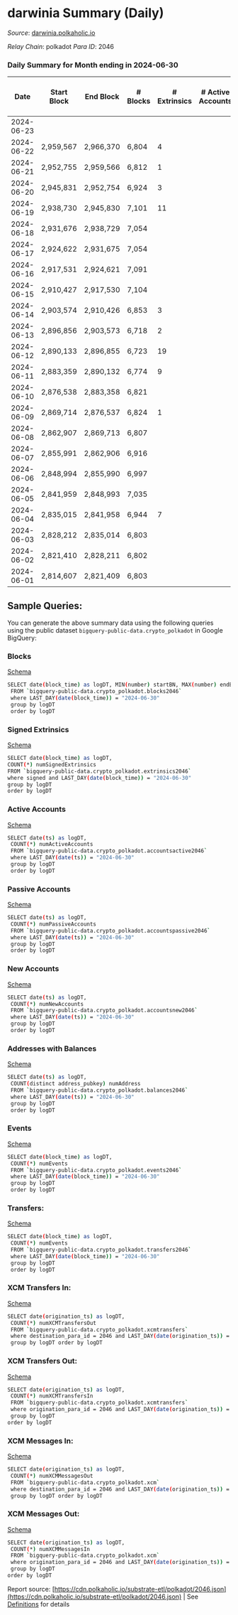 # darwinia Summary (Daily)

_Source_: [darwinia.polkaholic.io](https://darwinia.polkaholic.io)

*Relay Chain*: polkadot
*Para ID*: 2046



### Daily Summary for Month ending in 2024-06-30


| Date    | Start Block | End Block | # Blocks | # Extrinsics | # Active Accounts | # Passive Accounts | # New Accounts | # Addresses | # Events  | # Transfers ($USD) | # XCM Transfers In ($USD) | # XCM Transfers Out ($USD) | # XCM In | # XCM Out | Issues |
|---------|-------------|-----------|----------|--------------|-------------------|--------------------|----------------|-------------|-----------|--------------------|---------------------------|----------------------------|----------|-----------|--------|
| 2024-06-23 |  |  |  |  |  |  |  |  |  |   |   |   |  |  |  |
| 2024-06-22 | 2,959,567 | 2,966,370 | 6,804 | 4 |  |  |  | 1,197 | 24,025 | 221  |   |   |  |  |  |
| 2024-06-21 | 2,952,755 | 2,959,566 | 6,812 | 1 |  |  |  | 1,195 | 35,551 | 211  |   |   |  |  |  |
| 2024-06-20 | 2,945,831 | 2,952,754 | 6,924 | 3 |  |  |  | 1,195 | 23,047 | 238  |   |   |  |  |  |
| 2024-06-19 | 2,938,730 | 2,945,830 | 7,101 | 11 |  |  |  | 1,195 | 25,646 | 209  |   |   |  |  |  |
| 2024-06-18 | 2,931,676 | 2,938,729 | 7,054 |  |  |  |  | 1,194 | 26,594 | 229  |   |   |  |  |  |
| 2024-06-17 | 2,924,622 | 2,931,675 | 7,054 |  |  |  |  | 1,189 | 33,841 | 222  |   |   |  |  |  |
| 2024-06-16 | 2,917,531 | 2,924,621 | 7,091 |  |  |  |  | 1,189 | 33,579 | 205  |   |   |  |  |  |
| 2024-06-15 | 2,910,427 | 2,917,530 | 7,104 |  |  |  |  | 1,189 | 28,317 | 237  |   |   |  |  |  |
| 2024-06-14 | 2,903,574 | 2,910,426 | 6,853 | 3 |  |  |  | 1,189 | 24,781 | 279  |   |   |  |  |  |
| 2024-06-13 | 2,896,856 | 2,903,573 | 6,718 | 2 |  |  |  | 1,189 | 25,317 | 221  |   |   |  |  |  |
| 2024-06-12 | 2,890,133 | 2,896,855 | 6,723 | 19 |  |  |  | 1,189 | 24,329 | 249  |   |   |  |  |  |
| 2024-06-11 | 2,883,359 | 2,890,132 | 6,774 | 9 |  |  |  | 1,187 | 23,328 | 247  |   |   |  |  |  |
| 2024-06-10 | 2,876,538 | 2,883,358 | 6,821 |  |  |  |  | 1,185 | 18,726 | 161  |   |   |  |  |  |
| 2024-06-09 | 2,869,714 | 2,876,537 | 6,824 | 1 |  |  |  | 1,185 | 19,875 | 180  |   |   |  |  |  |
| 2024-06-08 | 2,862,907 | 2,869,713 | 6,807 |  |  |  |  | 1,185 | 19,709 | 177  |   |   |  |  |  |
| 2024-06-07 | 2,855,991 | 2,862,906 | 6,916 |  |  |  |  | 1,185 | 24,686 | 215  |   |   |  |  |  |
| 2024-06-06 | 2,848,994 | 2,855,990 | 6,997 |  |  |  |  | 1,185 | 50,126 | 177  |   |   |  |  |  |
| 2024-06-05 | 2,841,959 | 2,848,993 | 7,035 |  |  |  |  | 1,183 | 56,500 | 188  |   |   |  |  |  |
| 2024-06-04 | 2,835,015 | 2,841,958 | 6,944 | 7 |  |  |  | 1,183 | 44,059 | 154  |   |   |  |  |  |
| 2024-06-03 | 2,828,212 | 2,835,014 | 6,803 |  |  |  |  | 1,183 | 41,255 | 200  |   |   |  |  |  |
| 2024-06-02 | 2,821,410 | 2,828,211 | 6,802 |  |  |  |  | 1,181 | 39,269 | 138  |   |   |  |  |  |
| 2024-06-01 | 2,814,607 | 2,821,409 | 6,803 |  |  |  |  | 1,180 | 39,450 | 149  |   |   |  |  |  |

## Sample Queries:
You can generate the above summary data using the following queries using the public dataset `bigquery-public-data.crypto_polkadot` in Google BigQuery:


### Blocks 

[Schema](https://github.com/colorfulnotion/substrate-etl/blob/main/schema/blocks.json)

```bash
SELECT date(block_time) as logDT, MIN(number) startBN, MAX(number) endBN, COUNT(*) numBlocks 
 FROM `bigquery-public-data.crypto_polkadot.blocks2046`  
 where LAST_DAY(date(block_time)) = "2024-06-30" 
 group by logDT 
 order by logDT
```

### Signed Extrinsics 

[Schema](https://github.com/colorfulnotion/substrate-etl/blob/main/schema/extrinsics.json)

```bash
SELECT date(block_time) as logDT, 
COUNT(*) numSignedExtrinsics 
FROM `bigquery-public-data.crypto_polkadot.extrinsics2046`  
where signed and LAST_DAY(date(block_time)) = "2024-06-30" 
group by logDT 
order by logDT
```

### Active Accounts 

[Schema](https://github.com/colorfulnotion/substrate-etl/blob/main/schema/accountsactive.json)

```bash
SELECT date(ts) as logDT, 
 COUNT(*) numActiveAccounts 
 FROM `bigquery-public-data.crypto_polkadot.accountsactive2046` 
 where LAST_DAY(date(ts)) = "2024-06-30" 
 group by logDT 
 order by logDT
```

### Passive Accounts 

[Schema](https://github.com/colorfulnotion/substrate-etl/blob/main/schema/accountspassive.json)

```bash
SELECT date(ts) as logDT, 
 COUNT(*) numPassiveAccounts 
 FROM `bigquery-public-data.crypto_polkadot.accountspassive2046` 
 where LAST_DAY(date(ts)) = "2024-06-30" 
 group by logDT 
 order by logDT
```

### New Accounts 

[Schema](https://github.com/colorfulnotion/substrate-etl/blob/main/schema/accountsnew.json)

```bash
SELECT date(ts) as logDT, 
 COUNT(*) numNewAccounts 
 FROM `bigquery-public-data.crypto_polkadot.accountsnew2046` 
 where LAST_DAY(date(ts)) = "2024-06-30" 
 group by logDT
 order by logDT
```

### Addresses with Balances 

[Schema](https://github.com/colorfulnotion/substrate-etl/blob/main/schema/balances.json)

```bash
SELECT date(ts) as logDT,
 COUNT(distinct address_pubkey) numAddress 
 FROM `bigquery-public-data.crypto_polkadot.balances2046` 
 where LAST_DAY(date(ts)) = "2024-06-30" 
 group by logDT 
 order by logDT
```

### Events 

[Schema](https://github.com/colorfulnotion/substrate-etl/blob/main/schema/events.json)

```bash
SELECT date(block_time) as logDT, 
 COUNT(*) numEvents 
 FROM `bigquery-public-data.crypto_polkadot.events2046` 
 where LAST_DAY(date(block_time)) = "2024-06-30" 
 group by logDT 
 order by logDT
```

### Transfers:

[Schema](https://github.com/colorfulnotion/substrate-etl/blob/main/schema/transfers.json)

```bash
SELECT date(block_time) as logDT, 
 COUNT(*) numEvents 
 FROM `bigquery-public-data.crypto_polkadot.transfers2046` 
 where LAST_DAY(date(block_time)) = "2024-06-30" 
 group by logDT 
 order by logDT
```

### XCM Transfers In: 

[Schema](https://github.com/colorfulnotion/substrate-etl/blob/main/schema/xcmtransfers.json)

```bash
SELECT date(origination_ts) as logDT, 
 COUNT(*) numXCMTransfersOut 
 FROM `bigquery-public-data.crypto_polkadot.xcmtransfers` 
 where destination_para_id = 2046 and LAST_DAY(date(origination_ts)) = "2024-06-30" 
 group by logDT order by logDT
```

### XCM Transfers Out: 

[Schema](https://github.com/colorfulnotion/substrate-etl/blob/main/schema/xcmtransfers.json)

```bash
SELECT date(origination_ts) as logDT, 
 COUNT(*) numXCMTransfersIn 
 FROM `bigquery-public-data.crypto_polkadot.xcmtransfers` 
 where origination_para_id = 2046 and LAST_DAY(date(origination_ts)) = "2024-06-30" 
 group by logDT 
order by logDT
```

### XCM Messages In: 

[Schema](https://github.com/colorfulnotion/substrate-etl/blob/main/schema/xcm.json)

```bash
SELECT date(origination_ts) as logDT, 
 COUNT(*) numXCMMessagesOut 
 FROM `bigquery-public-data.crypto_polkadot.xcm` 
 where destination_para_id = 2046 and LAST_DAY(date(origination_ts)) = "2024-06-30" 
 group by logDT order by logDT
```

### XCM Messages Out: 

[Schema](https://github.com/colorfulnotion/substrate-etl/blob/main/schema/xcm.json)

```bash
SELECT date(origination_ts) as logDT, 
 COUNT(*) numXCMMessagesIn 
 FROM `bigquery-public-data.crypto_polkadot.xcm` 
 where origination_para_id = 2046 and LAST_DAY(date(origination_ts)) = "2024-06-30" 
 group by logDT 
order by logDT
```


Report source: [https://cdn.polkaholic.io/substrate-etl/polkadot/2046.json](https://cdn.polkaholic.io/substrate-etl/polkadot/2046.json) | See [Definitions](/DEFINITIONS.md) for details
